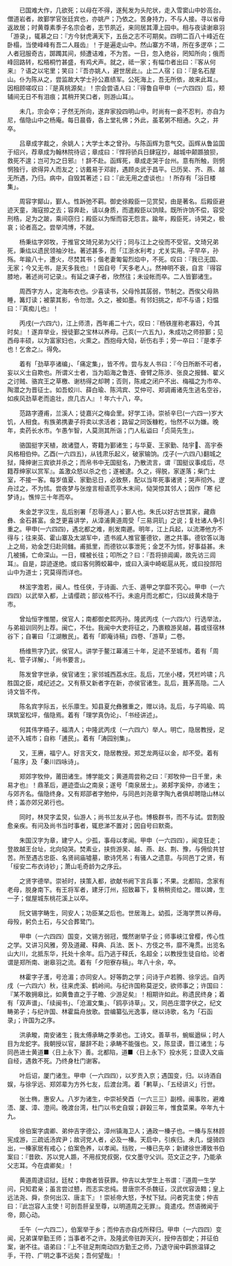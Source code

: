 <!-- { "loadSidebar": true } -->
　　已国难大作，几欲死；以母在不得，遂髡发为头陀状，走入雪窦山中妙高台。僧道岩者，故鄞学官张廷宾也，亦姚产；乃依之。苦身持力，不与人接。寻以省母返故居；时黄尊素季子名宗会者，志节夙近，来同居其潭上园中。相与夜读谢皋羽「游录」，辄慕之曰：『方今豺虎满天下，五岳之志不可期矣。四明二百八十峰近在卧榻，当使峰峰有吾二人屐齿』！于是遍走山中。然山寨方不靖，所在多逻卒；二人者冠服奇古，踯躅其间，频遭诘难，不为苦。一日，忽入绝谷，罔知所向；俄而峰回路转，松梧桐竹甚盛，有鸡犬声。就之，祗一家；有幅巾者出曰：『客从何来』？语之以宅里；笑曰：『吾亦姚人，避世居此』。止二人宿；曰：『是名石屋山。仆为陈从之，尝监故大学士孙公嘉绩军。公死海上，吾无所依，故来此耳』。因相顾嗟叹曰：『是真桃源矣』！宗会尝语人曰：『得鲁自甲申（一六四四）后，颊辅间无日不有泪痕；其稍开笑口者，则游山耳』。

　　未几，宗会卒；孑然无所向，遂弃家投四明山中。时尚有一妾不忍判，亦自为尼，偕隐山中之杨庵。每日晨昏，各上堂礼佛；外此，虽茗粥不相通。久之，并卒。

　　吕章成字裁之，余姚人；大学士本之曾孙。与陈函辉为意气交。函辉从鲁监国于绍兴，荐章成为翰林院待诏；章成曰：『悍将骄兵日肆寇抄，越城中颠踬狼狈，救死不遑；岂可为之日邪』！辞不赴。函辉死，章成走哭于台州。意有所触，则惘惘独行，欲得异人而友之；访戴易于邓尉，遇顾炎武于昌平。已历吴、齐、燕、越无所遇，乃归。病中，自毁其著述；曰：『此无用之虚谈也』！所存有「浴日楼集」。

　　周容字鄮山，鄞人。性跅弛不羁。御史徐殿臣一见赏契，由是著名。后殿臣避迹天童，海寇掠之去；容奔赴，请以身质，而遣殿臣以饷赎。既所许饷不偿，容受刑梏，足为之跛，乘间窃归；殿臣以为惭而容无怨言。踰年，殿臣死，诗哭之，极哀；论者高之。尝举鸿博，不就。

　　杨秉纮字郊牧，于推官文琦兄弟为父行；同与江上之役而不受官。文琦兄弟死，秉纮以遗民领袖汐社。著述甚多，而「江浙水利考」尤关实用。子早卒，孙殇。年踰八十，遭火，尽焚其书；偕老妻匍匐烈焰中，不死。叹曰：『我已无国、无家；今又无书，是天多我也』！因自号「天多老人」。然神明不衰，自言『得容膝地，著述尚可记录』。有延之课子者，欣然往；未设帐而卒。二人皆鄞诸生。

　　周西字方人，定海布衣也。少喜读书，父母怜其孱弱，节制之。西俟父母熟睡，篝灯读；被蒙其影，令勿泄。久之，被如墨。有邻妇挑之，却不与语；妇愠曰：『真痴儿也』！

　　丙戌(一六四六)，江上师溃，西年甫二十六，叹曰：『杨铁崖称老寡妇，今其时矣』！遂弃举业，授徒鄞之宝林以养母。己亥(一六五九)，朱成功之师掠鄞；见西母丰硕，以为富家妇也，火熏之。西抱母大恸，斫伤右手；旁一卒曰：『是孝子也！乞舍之』。得免。

　　着有「劲草亭诸编」、「痛定集」，皆不传。尝与友人书曰：『今日所断不可者，妄以义士自欺也。所谓义士者，当为蹈海之鲁连、奋臂之陈涉、张良之报雠、翟义之讨贼、骆宾王之草檄、谢枋得之却聘；否则，陈咸之闭户不出、梅福之为市卒、陶潜之为晋征士。如吾蛟川、薛白瑜、陈鸿宾、艾仲可、郑调甫诸先生逃名空谷，如疾风劲草老而逾壮，庶几古人』！年六十八，卒。

　　范路字遵甫，兰溪人；徒嘉兴之梅会里。好学工诗。崇祯辛巳(一六四一)岁大饥，人相食。有族弟携妻子将卖以求活者；路留之同饭糠籺，怡然不以为嫌。晚年，卖药长水市。乍愚乍智，人莫测其所诣；门人私谥曰「贞简先生」。

　　骆国挺字天植，故诸暨人，寄籍为鄞诸生；与华夏、王家勤、陆宇、高宇泰风格相伯仲。乙酉(一六四五)，从钱肃乐起义，破家输饷。戊子(一六四八)翻城之狱，降绅谢三宾欲并杀之；而帛书中无国挺名，乃散流言，谓『国挺议事成后，尽籍荐绅家以赏军』。盖激众怒以杀之也；遂被逮。久之，得脱，家遂落；柴门土室，不接一客。每岁值夏、家勤忌日，必致祭，配以当年死事诸贤；哭声彻外。逻舟过之，不为怵。尝夜梦与张煌言相语荒亭木末间，恸哭惊其邻人；因作「寒  纪梦诗」。憔悴三十年而卒。

　　朱金芝字汉生，乱后别署「忍辱道人」；鄞人也。朱氏以好古世其家，藏鼎彝、金石甚富。金芝更喜讲学，从漳浦黄道周受「三易洞玑」之说；复社诸人争引重之。甲申(一六四四)，遇北都之难，削发南遯。明年，江上兵起，以流滞他方不得与；往来英、霍山寨及太湖军中，遗书戚人推官董德钦，邀之共事。德钦答以海上之局，劝金芝归赴同雠。甫抵里，而德钦以事泄死；金芝不为怵，好事益甚。未几被捕，亡命深山。一日，幞被长往；叩所之？曰：『吾将排阊阖，故先访三闾耳』。自是，踪迹遂绝。或曰客何腾蛟幕中，或曰入滇中崎岖扈从死，或曰投郧阳山中为道士；究莫得而详也。

　　林浤字澹若，闽人。性任侠，于诗画、六壬、遁甲之学靡不究心。甲申（一六四四）以武举入都，上请缨疏；部议格不行。未逾月而北都亡，归以歧黄术隐于市。

　　曾灿恒字惟闇，侯官人；南都御史熙丙孙。隆武丙戌（一六四六）行选举法，与弟祖训同列上荐。闽亡，不仕。我闽中大吏将征之，乃裹粮游吴越，暮或径宿林谷下；自署曰「江湖散民」。着有「即庵诗稿」四卷、「游草」二卷。

　　杨维熊字乃武，侯官人。讲学于鳌江幕浦三十年，足迹不至城市。着有「周礼、管子详解」、「尚书要言」。

　　陈发曾字世承，侯官诸生；家邻城西荔水庄。乱后，兀坐小楼，凭栏吟啸；凡胜国之臣，咸纪述之。又有蔡又新者字在新，亦侯官诸生。乱后，葺茅高隐。二人诗文皆不传。

　　陈名宾字际五，长乐廪生。知县夏允彝雅重之，赠以诗。乱后，与子鸣瑜、鸣琪筑室松坪，偕隐焉。着有「理学真伪论」、「书经讲述」。

　　何其伟字梧子，福清人；中隆武丙戌（一六四六）举人。明亡，隐居教授，足迹不入城市；自称「逋民」。着有「涛园别集」。

　　又，王赓，福宁人。好言天文，隐居教授。郑芝龙两征以金，却不受。着有「易序」及「秦川四咏诗」。

　　郑郊字牧仲，莆田诸生。博学能文；黄道周尝称之曰：『郑牧仲一日千里，未易才也』！鼎革后，遯迹壶山之南泉；遂号「南泉居士」。弟郏字奚仲，亦诸生；与郊齐名。偕隐终身。又有郑邵者字勉仲，与同邑刘尧章字陶九者俱却聘隐山林以终；盖亦郊兄弟行也。

　　同时，林炅字孟炅，仙游人；尚书兰友从子也。博极群书，而不与试。尝割股愈亲疾。有问及尚书当时事者，辄悲涕不置对；因自号曰默斋。

　　朱国汉字为章，建宁人。少孤，事母以孝闻。甲申（一六四四），闻变狂走；登故越王台址，北向恸哭。焚素业，挟赀游吴、越、燕、赵、荆、豫，与佣侩共甘苦。所至遇古忠臣、名贤祠庙墟墓，歌诗凭吊；有骚人之遗意。与同邑丁之贤，有「绥安二布衣诗钞」；萧山毛奇龄为之序云。

　　之贤字德举。崇祯时，挟策入都，欲献书阙下言兵事；不果。北都陷，念家有老母，脱身南下。有王将军者，建牙汀州，招致幕下，复稍稍资给之。赠以婢，生一子；僦屋城东桃花溪上以卒。

　　阮文锡字畴生，同安人；功臣某之后也。世居海上。幼孤，泛海学贾以养母。母殁，躬负土石，与父合葬鹭门。

　　甲申（一六四四）国变，文锡方弱冠，慨然谢举子业；师事峡江曾樱，传心性之学。又讲习风雅，旁及道藏、释典、兵法、医卜、方伎之书，靡不淹贯。出览名山大川，北抵东华，托处十余年。后乃逃于释氏，名超全；以教授生徒自给。论者谓是郑所南、谢皋羽之流。着有「夕阳寮存稿」。年八十余，卒。

　　林霍字子濩，号沧湄；亦同安人。好等韵之学；问诗于卢若腾、徐孚远。自丙戌（一六四六）秋，往来虎溪、鹤岭间。与纪许国称莫逆交，欲师事之；许国曰：『某不敢拥皋比，如黄鲁直之于子瞻、少游足矣』！相期许如此。称遗民终身；着有「双声谱」、「续闽书」、「沧湄文集」、「鸥亭诗草」。又，同邑庄潜字伏之，纪文畴弟子；与纪许国、林霍扁舟放歌。尝编纂弘光逸事，继以诗歌，名为「石函录」；许国为之序。

　　洪承畯，南安诸生；我太傅承畴之季弟也。工诗文。善草书，蜿蜒遒纵；时人目为龙蛇字。我朝授以官，屡辞不赴；承畴不能强也。又，陈显谟，晋江诸生；与同邑进士黄道■〈日上永下〉善。北都陷，道■〈日上永下〉投水死；显谟入文庙自经，遇救不死。乃终身杜门谢客。

　　叶后诏，厦门诸生。甲申（一六四四），以岁贡入京；遇国变，归。以诗酒自娱，与徐孚远、郑郊辈为方外七友，后渡台湾。着「鹣草」、「五经讲义」行世。

　　张士椭，惠安人。八岁为诸生，中崇祯癸酉（一六三三）副榜。闽事败，避难浯、厦、漳、澄间。晚渡台湾，杜门以书史自娱；辟榖三年，惟食菜果。卒年九十九。

　　徐伯案字虞卿、弟仲吉字德公，漳州镇海卫人；通政一榛子也。一榛与东林顾宪成游，三疏诋汤宾尹；故诃党人者，必及一榛。天启中，引疾归。未几，缇骑四出，一榛家居有戒心；伯案色养，以孝闻。珰败，一榛已先卒；新建徐世溥致书伯案曰：『昔欧、苏以党人踬，不用叔党叔弼，仅文墨守父训。范文正之字，乃能承父志耳。今在虞卿矣』！

　　黄道周逮诏狱，廷杖；申救者皆获罪。仲吉以太学生上书谓：『道周一生学问，只知君亲；虽言尝过戆，而志实忠纯。昔唐宗不杀魏征，汉武优容汲黯；皇上远法尧、舜，奈何出汉、唐主下』！崇祯帝大怒，予杖下狱。问者究主使；仲吉曰：『此岂容人主使！可剖吾肝呈至尊，以明道周之无罪』。竟遣戍。然语微闻于帝，颇心动。

　　壬午（一六四二），伯案举于乡；而仲吉亦自戍所释归。甲申（一六四四）变闻，兄弟谋举勤王师；当事者不之许。及隆武帝驻跸天兴，授仲吉御史；并征伯案，谢不往。语弟曰：『上不驻足荆南动四方勤王之师，乃退守闽中羁旅温铎之手，干符、广明之事不远矣；吾何望哉』！

